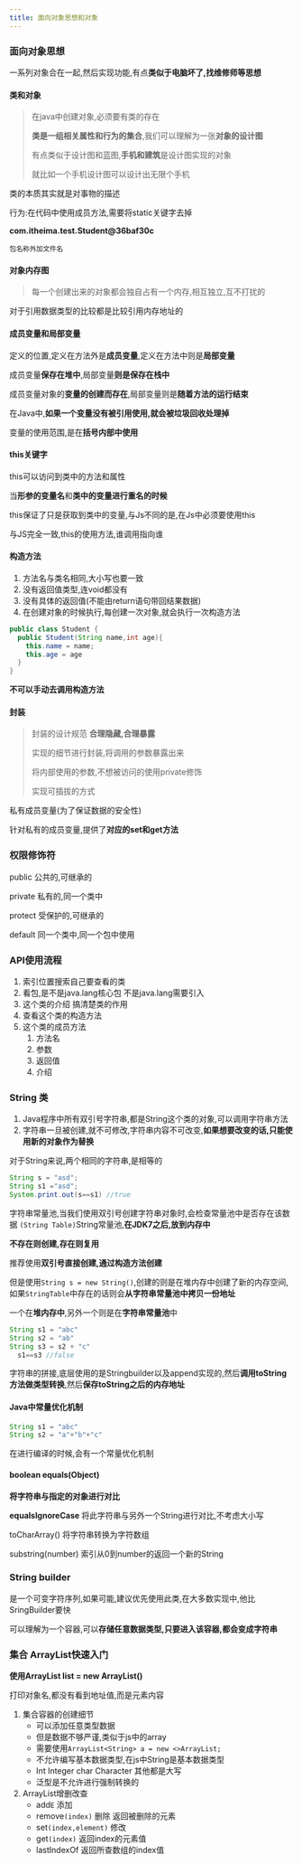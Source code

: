 ```yaml
---
title: 面向对象思想和对象
---
```


### 面向对象思想

一系列对象合在一起,然后实现功能,有点**类似于电脑坏了,找维修师等思想**

#### 类和对象

> 在java中创建对象,必须要有类的存在
>
> **类是一组相关属性和行为的集合**,我们可以理解为一张**对象的设计图**
>
> 有点类似于设计图和蓝图,**手机和建筑**是设计图实现的对象
>
> 就比如一个手机设计图可以设计出无限个手机

类的本质其实就是对事物的描述

行为:在代码中使用成员方法,需要将static关键字去掉

**com.itheima.test.Student@36baf30c**

`包名称外加文件名`

#### 对象内存图

>  每一个创建出来的对象都会独自占有一个内存,相互独立,互不打扰的

对于引用数据类型的比较都是比较引用内存地址的

#### 成员变量和局部变量

定义的位置,定义在方法外是**成员变量**,定义在方法中则是**局部变量**

成员变量**保存在堆中**,局部变量**则是保存在栈中**

成员变量对象的**变量的创建而存在**,局部变量则是**随着方法的运行结束**

在Java中,**如果一个变量没有被引用使用,就会被垃圾回收处理掉**

变量的使用范围,是在**括号内部中使用**

#### this关键字

this可以访问到类中的方法和属性

当**形参的变量名**和**类中的变量进行重名的时候**

this保证了只是获取到类中的变量,与Js不同的是,在Js中必须要使用this

与JS完全一致,this的使用方法,谁调用指向谁

#### 构造方法

1. 方法名与类名相同,大小写也要一致
2. 没有返回值类型,连void都没有
3. 没有具体的返回值(不能由return语句带回结果数据)
4. 在创建对象的时候执行,每创建一次对象,就会执行一次构造方法

```java
public class Student {
  public Student(String name,int age){
    this.name = name;
    this.age = age
  }
}
```

**不可以手动去调用构造方法**

#### 封装

> 封装的设计规范 **合理隐藏,合理暴露**
>
> 实现的细节进行封装,将调用的参数暴露出来
>
> 将内部使用的参数,不想被访问的使用private修饰
>
> 实现可插拔的方式

私有成员变量(为了保证数据的安全性)

针对私有的成员变量,提供了**对应的set和get方法**

### 权限修饰符

public 公共的,可继承的

private 私有的,同一个类中

protect 受保护的,可继承的

default  同一个类中,同一个包中使用

### API使用流程

1. 索引位置搜索自己要查看的类
2. 看包,是不是java.lang核心包   不是java.lang需要引入
3. 这个类的介绍 搞清楚类的作用
4. 查看这个类的构造方法
5. 这个类的成员方法
   1. 方法名
   2. 参数
   3. 返回值
   4. 介绍

### String 类

1. Java程序中所有双引号字符串,都是String这个类的对象,可以调用字符串方法
2. 字符串一旦被创建,就不可修改,字符串内容不可改变,**如果想要改变的话,只能使用新的对象作为替换**

对于String来说,两个相同的字符串,是相等的

```java
String s = "asd";
String s1 ="asd";
System.print.out(s==s1) //true
```

字符串常量池,当我们使用双引号创建字符串对象时,会检查常量池中是否存在该数据 `(String Table)`String常量池,**在JDK7之后,放到内存中**

**不存在则创建,存在则复用**

推荐使用**双引号直接创建,通过构造方法创建**

但是使用`String s = new String()`,创建的则是在堆内存中创建了新的内存空间,如果`StringTable`中存在的话则会**从字符串常量池中拷贝一份地址**

一个在**堆内存中**,另外一个则是在**字符串常量池**中

```java
String s1 = "abc"
String s2 = "ab"
String s3 = s2 + "c"
  s1==s3 //false
```

字符串的拼接,底层使用的是Stringbuilder以及append实现的,然后**调用toString方法做类型转换**,然后**保存toString之后的内存地址**

#### Java中常量优化机制

```java
String s1 = "abc"
String s2 = "a"+"b"+"c"
```

在进行编译的时候,会有一个常量优化机制

#### boolean equals(Object)

**将字符串与指定的对象进行对比**

**equalsIgnoreCase** 将此字符串与另外一个String进行对比,不考虑大小写

toCharArray() 将字符串转换为字符数组

substring(number) 索引从0到number的返回一个新的String 

### String builder

是一个可变字符序列,如果可能,建议优先使用此类,在大多数实现中,他比SringBuilder要快

可以理解为一个容器,可以**存储任意数据类型,只要进入该容器,都会变成字符串**

### 集合  ArrayList快速入门

**使用ArrayList list = new ArrayList()**

打印对象名,都没有看到地址值,而是元素内容

1. 集合容器的创建细节
   - 可以添加任意类型数据
   - 但是数据不够严谨,类似于js中的array
   - 需要使用`ArrayList<String> a = new <>ArrayList;`
   - 不允许编写基本数据类型,在js中String是基本数据类型
   - Int Integer  char  Character 其他都是大写
   - 泛型是不允许进行强制转换的
2. ArrayList增删改查
   - add`E` 添加
   - remove`(index)` 删除  返回被删除的元素
   - set`(index,element)` 修改
   - get`(index)` 返回index的元素值
   - lastIndexOf 返回所查数组的index值